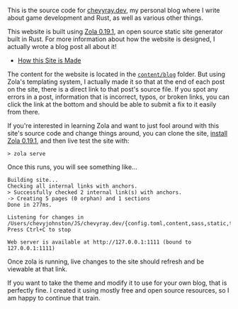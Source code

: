 This is the source code for [chevyray.dev](https://chevyray.dev/), my personal blog
where I write about game development and Rust, as well as various other things.

This website is built using [Zola 0.19.1](https://www.getzola.org/), an open source
static site generator built in Rust. For more information about how the website is
designed, I actually wrote a blog post all about it!

- [How this Site is Made](https://chevyray.dev/blog/how-this-site-is-made/)

The content for the website is located in the [`content/blog`](https://github.com/ChevyRay/chevyray.dev/tree/main/content/blog) folder. But using Zola's templating system, I actually made it so that at the
end of each post on the site, there is a direct link to that post's source file. If
you spot any errors in a post, information that is incorrect, typos, or broken
links, you can click the link at the bottom and should be able to submit a fix to
it easily from there.

If you're interested in learning Zola and want to just fool around with this site's
source code and change things around, you can clone the site, [install Zola 0.19.1](https://github.com/getzola/zola/releases/tag/v0.19.1), and then live test the site with:

```
> zola serve
```

Once this runs, you will see something like...

```
Building site...
Checking all internal links with anchors.
> Successfully checked 2 internal link(s) with anchors.
-> Creating 5 pages (0 orphan) and 1 sections
Done in 277ms.

Listening for changes in /Users/chevyjohnston/JS/chevyray.dev/{config.toml,content,sass,static,templates}
Press Ctrl+C to stop

Web server is available at http://127.0.0.1:1111 (bound to 127.0.0.1:1111)
```

Once zola is running, live changes to the site should refresh and be viewable at that link.

If you want to take the theme and modify it to use for your own blog, that is perfectly fine. I
created it using mostly free and open source resources, so I am happy to continue that train.